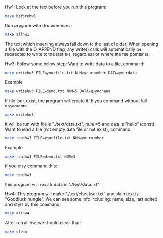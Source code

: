 Hw1: 
Look at the text before you run this program:
```bash
make beforehw1
``` 
Run program with this command:
```bash
make allhw1
```
The text which inserting always fall down to the last of older. When opening a file with the O_APPEND flag, any write() calls will automatically be redirected to write to the last file, regardless of where the file pointer is.

Hw3:
Follow some below step:
Want to write data to a file, command:
```bash
make writehw3 FILE=yourfile.txt NUM=yournumber DATA=yourdata
```
Example:
```bash
make writehw3 FILE=demo.txt NUM=5 DATA=quynchana
```
If file isn't exist, the program will create it!
If you command without full arguments:
```bash
make writehw3
```
it will be run with file is "./text/data.txt", num =5 and data is "hello" (const)
Want to read a file (not empty data file or not exist), command:
```bash
make readhw3 FILE=yourfile.txt NUM=yournumber
```
Example:
```bash
make readhw3 FILE=demo.txt NUM=3
```
if you only command this:
```bash
make readhw3
```
this program will read 5 data in "./text/data.txt"

Hw4:
This program will make "./text/checkvar.txt" and plain text is "Goodluck hungle".
We can see some info including: name, size, last edited and style by this command:
```bash
make allhw4
```

After run all hw, we should clean that:
```bash
make clean
```
